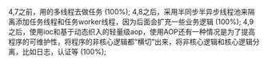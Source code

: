4,7之前，用的多线程去做任务 (100%);
4,8之后，采用半同步半异步线程池来隔离添加任务线程和任务worker线程，因为后面会扩充一些业务逻辑 (100%);
4,9之后，使用ioc和基于动态织入的轻量级aop，使用AOP还有一种情况是为了提高程序的可维护性，将程序的非核心逻辑都“横切”出来，将非核心逻辑和核心逻辑分离，比如日志，认证等 (100%);

